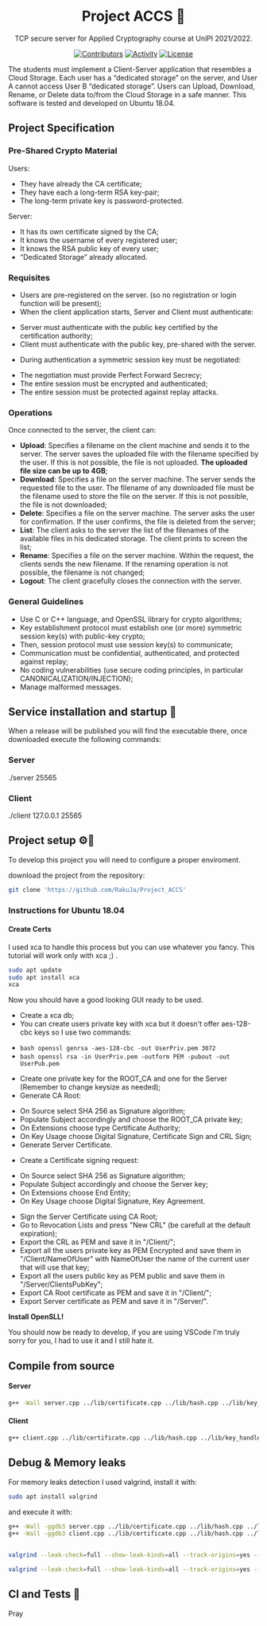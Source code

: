 <div align="center">
  <h1>Project ACCS 🚀 </h1>
</div>

<div align="center">

TCP secure server for Applied Cryptography course at UniPI 2021/2022.

[![Contributors][contributors-badge]][contributors]
[![Activity][activity-badge]][activity]
[![License][license-badge]](COPYING)

</div>

The students must implement a Client-Server application that resembles a Cloud Storage.
Each user has a “dedicated storage” on the server, and User A cannot access User B “dedicated storage”.
Users can Upload, Download, Rename, or Delete data to/from the Cloud Storage in a safe manner.
This software is tested and developed on Ubuntu 18.04.


## Project Specification

### Pre-Shared Crypto Material

Users:

* They have already the CA certificate;
* They have each a long-term RSA key-pair;
* The long-term private key is password-protected.

Server:

* It has its own certificate signed by the CA;
* It knows the username of every registered user;
* It knows the RSA public key of every user;
* “Dedicated Storage” already allocated.

### Requisites

* Users are pre-registered on the server. (so no registration or login function will be present);
* When the client application starts, Server and Client must authenticate:
- Server must authenticate with the public key certified by the certification authority;
- Client must authenticate with the public key, pre-shared with the server.
* During authentication a symmetric session key must be negotiated:
- The negotiation must provide Perfect Forward Secrecy;
- The entire session must be encrypted and authenticated;
- The entire session must be protected against replay attacks.

### Operations

Once connected to the server, the client can:

* **Upload**: Specifies a filename on the client machine and sends it to the server. The server saves the uploaded file with the filename specified by the user. If this is not possible, the file is not uploaded. **The uploaded file size can be up to 4GB**;
* **Download**: Specifies a file on the server machine. The server sends the requested file to the user. The filename of any downloaded file must be the filename used to store the file on the server. If this is not possible, the file is not downloaded;
* **Delete**: Specifies a file on the server machine. The server asks the user for confirmation. If the user confirms, the file is deleted from the server;
* **List**: The client asks to the server the list of the filenames of the available files in his dedicated storage. The client prints to screen the list;
* **Rename**: Specifies a file on the server machine. Within the request, the clients sends the new filename. If the renaming operation is not possible, the filename is not changed;
* **Logout**: The client gracefully closes the connection with the server.

### General Guidelines

* Use C or C++ language, and OpenSSL library for crypto algorithms;
* Key establishment protocol must establish one (or more) symmetric session key(s) with public-key crypto;
* Then, session protocol must use session key(s) to communicate;
* Communication must be confidential, authenticated, and protected against replay;
* No coding vulnerabilities (use secure coding principles, in particular CANONICALIZATION/INJECTION);
* Manage malformed messages.

## Service installation and startup 🏁
When a release will be published you will find the executable there, once downloaded execute the following commands:

### Server
./server 25565

### Client
./client 127.0.0.1 25565


## Project setup ⚙️🔧

To develop this project you will need to configure a proper enviroment.

download the project from the repository:

```bash
git clone 'https://github.com/RakuJa/Project_ACCS'
```

### Instructions for Ubuntu 18.04

#### Create Certs

I used xca to handle this process but you can use whatever you fancy. This tutorial will work only with xca ;) .

```bash
sudo apt update
sudo apt install xca
xca
```
Now you should have a good looking GUI ready to be used.

* Create a xca db;
* You can create users private key with xca but it doesn't offer aes-128-cbc keys so I use two commands:
- ```bash openssl genrsa -aes-128-cbc -out UserPriv.pem 3072 ```
- ```bash openssl rsa -in UserPriv.pem -outform PEM -pubout -out UserPub.pem ```
* Create one private key for the ROOT_CA and one for the Server (Remember to change keysize as needed);
* Generate CA Root:
- On Source select SHA 256 as Signature algorithm;
- Populate Subject accordingly and choose the ROOT_CA private key;
- On Extensions choose type Certificate Authority;
- On Key Usage choose Digital Signature, Certificate Sign and CRL Sign;
- Generate Server Certificate.
* Create a Certificate signing request:
- On Source select SHA 256 as Signature algorithm;
- Populate Subject accordingly and choose the Server key;
- On Extensions choose End Entity;
- On Key Usage choose Digital Signature, Key Agreement.
* Sign the Server Certificate using CA Root;
* Go to Revocation Lists and press "New CRL" (be carefull at the default expiration);
* Export the CRL as PEM and save it in "/Client/";
* Export all the users private key as PEM Encrypted and save them in "/Client/NameOfUser" with NameOfUser the name of the current user that will use that key;
* Export all the users public key as PEM public and save them in "/Server/ClientsPubKey";
* Export CA Root certificate as PEM and save it in "/Client/";
* Export Server certificate as PEM and save it in "/Server/".



**Install OpenSLL!**

You should now be ready to develop, if you are using VSCode I'm truly sorry for you, I had to use it and I still hate it.

## Compile from source

#### Server
```bash
g++ -Wall server.cpp ../lib/certificate.cpp ../lib/hash.cpp ../lib/key_handle.cpp -o server -lcrypto
```
#### Client
```bash
g++ client.cpp ../lib/certificate.cpp ../lib/hash.cpp ../lib/key_handle.cpp -o client -lcrypto
```

## Debug & Memory leaks

For memory leaks detection I used valgrind, install it with:
```bash
sudo apt install valgrind
```
and execute it with:
```bash
g++ -Wall -ggdb3 server.cpp ../lib/certificate.cpp ../lib/hash.cpp ../lib/key_handle.cpp ../lib/operation_package.cpp -o server -lcrypto
g++ -Wall -ggdb3 client.cpp ../lib/certificate.cpp ../lib/hash.cpp ../lib/key_handle.cpp ../lib/operation_package.cpp -o client -lcrypto


valgrind --leak-check=full --show-leak-kinds=all --track-origins=yes --verbose --log-file=valgrind-out.txt ./server 25567

valgrind --leak-check=full --show-leak-kinds=all --track-origins=yes --verbose --log-file=valgrind-out.txt ./client 127.0.0.1 25565

```
## CI and Tests 🤖

Pray



[contributors-badge]: https://img.shields.io/github/contributors/RakuJa/Project_ACCS "Contributors"

[contributors]: https://github.com/RakuJa/Project_ACCS/graphs/contributors "Contributors"

[activity-badge]: https://img.shields.io/github/commit-activity/m/RakuJa/Project_ACCS "Activity"

[activity]: https://github.com/RakuJa/Project_ACCS/pulse "Activity"

[license-badge]: https://img.shields.io/github/license/RakuJa/Project_ACCS
